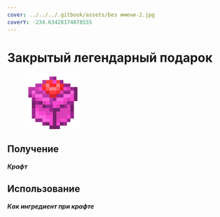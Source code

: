 ```yaml
---
cover: ../../../.gitbook/assets/Без имени-2.jpg
coverY: -234.63428174878555
---
```


# Закрытый легендарный подарок

<figure><img src="../../../.gitbook/assets/gift_legendary_advance_128.png" alt=""><figcaption></figcaption></figure>

## Получение

#### _Крафт_
## Использование

#### _Как ингредиент при крафте_

